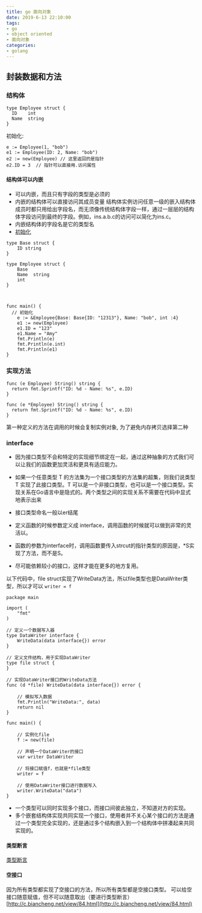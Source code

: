 ```yaml
---
title: go 面向对象
date: 2019-6-13 22:10:00
tags:
- go
- object oriented
- 面向对象
categories:
- golang
---
```


## 封装数据和方法

### 结构体

```golang
type Employee struct {
  ID    int
  Name  string
}
```

初始化:
```golang
e := Employee(1, "bob")
e1 := Employee(ID: 2, Name: "bob")
e2 := new(Employee) // 这里返回的是指针
e2.ID = 3  // 指针可以直接用.访问属性
```

#### 结构体可以内嵌

- 可以内嵌，而且只有字段的类型是必须的
- 内嵌的结构体可以直接访问其成员变量
  结构体实例访问任意一级的嵌入结构体成员时都只用给出字段名，而无须像传统结构体字段一样，通过一层层的结构体字段访问到最终的字段。例如，ins.a.b.c的访问可以简化为ins.c。
- 内嵌结构体的字段名是它的类型名
- [初始化](http://c.biancheng.net/view/74.html)

```golang
type Base struct {
	ID string
}

type Employee struct {
	Base
  	Name  string
	int
}



func main() {
  // 初始化
	e := &Employee{Base: Base{ID: "12313"}, Name: "bob", int :4}
	e1 := new(Employee)
	e1.ID = "123"
	e1.Name = "Amy"
	fmt.Println(e)
	fmt.Println(e.int)
	fmt.Println(e1)
}
```

### 实现方法

```golang
func (e Employee) String() string {
  return fmt.Sprintf("ID: %d - Name: %s", e.ID)
}
```

```golang
func (e *Employee) String() string {
  return fmt.Sprintf("ID: %d - Name: %s", e.ID)
}
```

第一种定义的方法在调用的时候会复制实例对象, 为了避免内存拷贝选择第二种

### interface

- 因为接口类型不会和特定的实现细节绑定在一起，通过这种抽象的方式我们可以让我们的函数更加灵活和更具有适应能力。

- 如果一个任意类型 T 的方法集为一个接口类型的方法集的超集，则我们说类型 T 实现了此接口类型。T 可以是一个非接口类型，也可以是一个接口类型。实现关系在Go语言中是隐式的。两个类型之间的实现关系不需要在代码中显式地表示出来

- 接口类型命名一般以er结尾

- 定义函数的时候参数定义成 interface，调用函数的时候就可以做到非常的灵活以。

- 函数的参数为interface时，调用函数要传入strcut的指针类型的原因是，*S实现了方法，而不是S。

- 尽可能依赖较小的接口，这样才能在更多的地方复用。

以下代码中，file struct实现了WriteData方法，所以file类型也是DataWriter类型，所以才可以 `writer = f`

```golang
package main

import (
    "fmt"
)

// 定义一个数据写入器
type DataWriter interface {
    WriteData(data interface{}) error
}

// 定义文件结构，用于实现DataWriter
type file struct {
}

// 实现DataWriter接口的WriteData方法
func (d *file) WriteData(data interface{}) error {

    // 模拟写入数据
    fmt.Println("WriteData:", data)
    return nil
}

func main() {

    // 实例化file
    f := new(file)

    // 声明一个DataWriter的接口
    var writer DataWriter

    // 将接口赋值f，也就是*file类型
    writer = f

    // 使用DataWriter接口进行数据写入
    writer.WriteData("data")
}
```

- 一个类型可以同时实现多个接口，而接口间彼此独立，不知道对方的实现。
- 多个嵌套结构体实现共同实现一个接口，使用者并不关心某个接口的方法是通过一个类型完全实现的，还是通过多个结构嵌入到一个结构体中拼凑起来共同实现的。

#### 类型断言

[类型断言](https://juejin.im/post/6844904153056034823)

#### 空接口

因为所有类型都实现了空接口的方法，所以所有类型都是空接口类型。
可以给空接口随意赋值，但不可以随意取出（要进行类型断言） [http://c.biancheng.net/view/84.html](http://c.biancheng.net/view/84.html)




